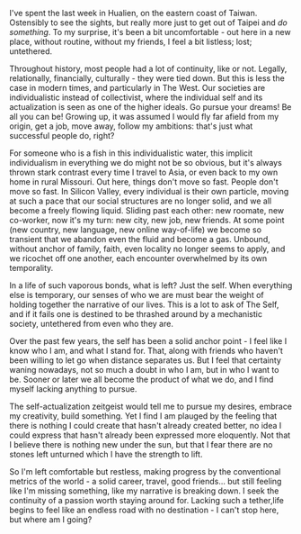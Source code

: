 I've spent the last week in Hualien, on the eastern coast of Taiwan. Ostensibly to see the sights, but really more just to get out of Taipei and _do something_. To my surprise, it's been a bit uncomfortable - out here in a new place, without routine, without my friends, I feel a bit listless; lost; untethered.

Throughout history, most people had a lot of continuity, like or not. Legally, relationally, financially, culturally - they were tied down. But this is less the case in modern times, and particularly in The West. Our societies are individualistic instead of collectivist, where the individual self and its actualization is seen as one of the higher ideals. Go pursue your dreams! Be all you can be! Growing up, it was assumed I would fly far afield from my origin, get a job, move away, follow my ambitions: that's just what successful people do, right?

For someone who is a fish in this individualistic water, this implicit individualism in everything we do might not be so obvious, but it's always thrown stark contrast every time I travel to Asia, or even back to my own home in rural Missouri. Out here, things don't move so fast. People don't move so fast. In Silicon Valley, every individual is their own particle, moving at such a pace that our social structures are no longer solid, and we all become a freely flowing liquid. Sliding past each other: new roomate, new co-worker, now it's my turn: new city, new job, new friends. At some point (new country, new language, new online way-of-life) we become so transient that we abandon even the fluid and become a gas. Unbound, without anchor of family, faith, even locality no longer seems to apply, and we ricochet off one another, each encounter overwhelmed by its own temporality.

In a life of such vaporous bonds, what is left? Just the self. When everything else is temporary, our senses of who we are must bear the weight of holding together the narrative of our lives. This is a lot to ask of The Self, and if it fails one is destined to be thrashed around by a mechanistic society, untethered from even who they are.

Over the past few years, the self has been a solid anchor point - I feel like I know who I am, and what I stand for. That, along with friends who haven't been willing to let go when distance separates us. But I feel that certainty waning nowadays, not so much a doubt in who I am, but in who I want to be. Sooner or later we all become the product of what we do, and I find myself lacking anything to pursue.

The self-actualization zeitgeist would tell me to pursue my desires, embrace my creativity, build something. Yet I find I am plauged by the feeling that there is nothing I could create that hasn't already created better, no idea I could express that hasn't already been expressed more eloquently. Not that I believe there is nothing new under the sun, but that I fear there are no stones left unturned which I have the strength to lift.

So I'm left comfortable but restless, making progress by the conventional metrics of the world - a solid career, travel, good friends... but still feeling like I'm missing something, like my narrative is breaking down. I seek the continuity of a passion worth staying around for. Lacking such a tether,life begins to feel like an endless road with no destination - I can't stop here, but where am I going?
